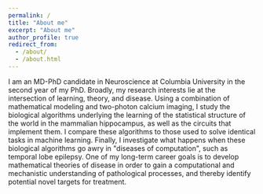 ```yaml
---
permalink: /
title: "About me"
excerpt: "About me"
author_profile: true
redirect_from: 
  - /about/
  - /about.html
---
```


I am an MD-PhD candidate in Neuroscience at Columbia University in the second year of my PhD. Broadly, my research interests lie at the intersection of learning, theory, and disease. Using a combination of mathematical modeling and two-photon calcium imaging, I study the biological algorithms underlying the learning of the statistical structure of the world in the mammalian hippocampus, as well as the circuits that implement them. I compare these algorithms to those used to solve identical tasks in machine learning. Finally, I investigate what happens when these biological algorithms go awry in "diseases of computation", such as temporal lobe epilepsy. One of my long-term career goals is to develop mathematical theories of disease in order to gain a computational and mechanistic understanding of pathological processes, and thereby identify potential novel targets for treatment.
